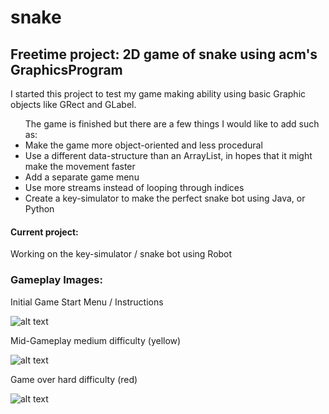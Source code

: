 <h1>snake</h1>
<h2>Freetime project: 2D game of snake using acm's GraphicsProgram</h2>
<p>I started this project to test my game making ability using basic Graphic objects like GRect and GLabel.</p>
<ul>The game is finished but there are a few things I would like to add such as:
<li>Make the game more object-oriented and less procedural</li>
<li>Use a different data-structure than an ArrayList, in hopes that it might make the movement faster</li>
<li>Add a separate game menu</li>
<li>Use more streams instead of looping through indices</li>
<li>Create a key-simulator to make the perfect snake bot using Java, or Python</li>
</ul>

<h4>Current project:</h4>
<p>Working on the key-simulator / snake bot using Robot</p>

<h3>Gameplay Images:</h3>
Initial Game Start Menu / Instructions

![alt text](https://github.com/bchadwic/snake/blob/main/gameplay-images/snakeGameplayInstructions.PNG?raw=true)

Mid-Gameplay medium difficulty (yellow)

![alt text](https://github.com/bchadwic/snake/blob/main/gameplay-images/snakeGameplayLevelYellow.PNG?raw=true)

Game over hard difficulty (red)

![alt text](https://github.com/bchadwic/snake/blob/main/gameplay-images/snakeGameplayLevelRed.PNG?raw=true)
